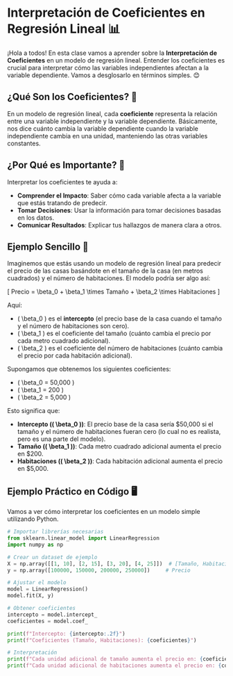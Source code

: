 # Interpretación de Coeficientes en Regresión Lineal 📊

¡Hola a todos! En esta clase vamos a aprender sobre la **Interpretación de Coeficientes** en un modelo de regresión lineal. Entender los coeficientes es crucial para interpretar cómo las variables independientes afectan a la variable dependiente. Vamos a desglosarlo en términos simples. 😊

## ¿Qué Son los Coeficientes? 🤔

En un modelo de regresión lineal, cada **coeficiente** representa la relación entre una variable independiente y la variable dependiente. Básicamente, nos dice cuánto cambia la variable dependiente cuando la variable independiente cambia en una unidad, manteniendo las otras variables constantes.

## ¿Por Qué es Importante? 🌟

Interpretar los coeficientes te ayuda a:
- **Comprender el Impacto**: Saber cómo cada variable afecta a la variable que estás tratando de predecir.
- **Tomar Decisiones**: Usar la información para tomar decisiones basadas en los datos.
- **Comunicar Resultados**: Explicar tus hallazgos de manera clara a otros.

## Ejemplo Sencillo 🧩

Imaginemos que estás usando un modelo de regresión lineal para predecir el precio de las casas basándote en el tamaño de la casa (en metros cuadrados) y el número de habitaciones. El modelo podría ser algo así:

\[ Precio = \beta_0 + \beta_1 \times Tamaño + \beta_2 \times Habitaciones \]

Aquí:
- \( \beta_0 \) es el **intercepto** (el precio base de la casa cuando el tamaño y el número de habitaciones son cero).
- \( \beta_1 \) es el coeficiente del tamaño (cuánto cambia el precio por cada metro cuadrado adicional).
- \( \beta_2 \) es el coeficiente del número de habitaciones (cuánto cambia el precio por cada habitación adicional).

Supongamos que obtenemos los siguientes coeficientes:

- \( \beta_0 = 50,000 \)
- \( \beta_1 = 200 \)
- \( \beta_2 = 5,000 \)

Esto significa que:
- **Intercepto (\( \beta_0 \))**: El precio base de la casa sería $50,000 si el tamaño y el número de habitaciones fueran cero (lo cual no es realista, pero es una parte del modelo).
- **Tamaño (\( \beta_1 \))**: Cada metro cuadrado adicional aumenta el precio en $200.
- **Habitaciones (\( \beta_2 \))**: Cada habitación adicional aumenta el precio en $5,000.

## Ejemplo Práctico en Código 🖥️

Vamos a ver cómo interpretar los coeficientes en un modelo simple utilizando Python.

```python
# Importar librerías necesarias
from sklearn.linear_model import LinearRegression
import numpy as np

# Crear un dataset de ejemplo
X = np.array([[1, 10], [2, 15], [3, 20], [4, 25]])  # [Tamaño, Habitaciones]
y = np.array([100000, 150000, 200000, 250000])     # Precio

# Ajustar el modelo
model = LinearRegression()
model.fit(X, y)

# Obtener coeficientes
intercepto = model.intercept_
coeficientes = model.coef_

print(f"Intercepto: {intercepto:.2f}")
print(f"Coeficientes (Tamaño, Habitaciones): {coeficientes}")

# Interpretación
print(f"Cada unidad adicional de tamaño aumenta el precio en: {coeficientes[0]:.2f}")
print(f"Cada unidad adicional de habitaciones aumenta el precio en: {coeficientes[1]:.2f}")
